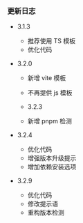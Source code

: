 ### 更新日志

- 3.1.3

  - 推荐使用 TS 模板
  - 优化代码

- 3.2.0

  - 新增 vite 模板
  - 不再提供 js 模板

  - 3.2.3
  - 新增 pnpm 检测

- 3.2.4
  - 优化代码
  - 增强版本升级提示
  - 增加依赖安装选项

- 3.2.9
  - 优化代码
  - 修改提示语
  - 重构版本检测
